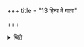 +++
title = "13 हिन्व मे गात्रा"

+++

<details><summary>थिते</summary>

हिन्व मे गात्रा हरिव इति भक्षयित्वा नाभिदेशानभिमृशन्ते १३
</details>
